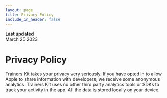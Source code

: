 ```yaml
---
layout: page
title: Privacy Policy
include_in_header: false
---
```


**Last updated**  
March 25 2023

# Privacy Policy
Trainers Kit takes your privacy very seriously. If you have opted in to allow Apple to share information with developers, we receive some anonymous analytics. Trainers Kit uses no other third party analytics tools or SDKs to track your activity in the app. All the data is stored locally on your device.
